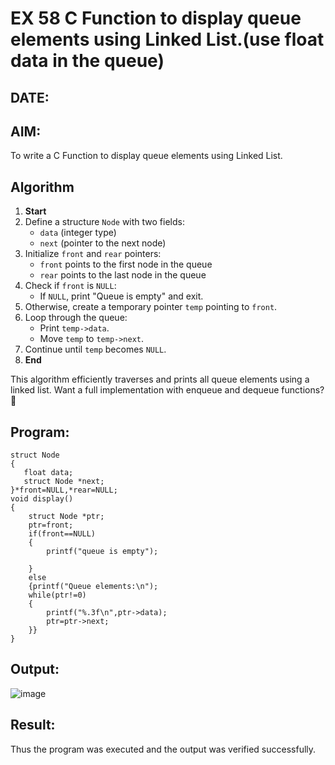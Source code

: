 
# EX 58 C Function to display queue elements using Linked List.(use float data in the queue)
## DATE:
## AIM:
To write a C Function to display queue elements using Linked List.

## Algorithm

1. **Start**  
2. Define a structure `Node` with two fields:  
   - `data` (integer type)  
   - `next` (pointer to the next node)  
3. Initialize `front` and `rear` pointers:  
   - `front` points to the first node in the queue  
   - `rear` points to the last node in the queue  
4. Check if `front` is `NULL`:  
   - If `NULL`, print "Queue is empty" and exit.  
5. Otherwise, create a temporary pointer `temp` pointing to `front`.  
6. Loop through the queue:  
   - Print `temp->data`.  
   - Move `temp` to `temp->next`.  
7. Continue until `temp` becomes `NULL`.  
8. **End**  

This algorithm efficiently traverses and prints all queue elements using a linked list. Want a full implementation with enqueue and dequeue functions? 🚀


## Program:
```
struct Node
{
   float data;
   struct Node *next;
}*front=NULL,*rear=NULL;
void display()
{
    struct Node *ptr;
    ptr=front;
    if(front==NULL)
    {
        printf("queue is empty");
        
    }
    else
    {printf("Queue elements:\n");
    while(ptr!=0)
    {
        printf("%.3f\n",ptr->data);
        ptr=ptr->next;
    }}
}
```

## Output:
![image](https://github.com/user-attachments/assets/b8dfe2ca-8868-454c-ae0b-769a11eeeaff)



## Result:
Thus the program was executed and the output was verified successfully.
